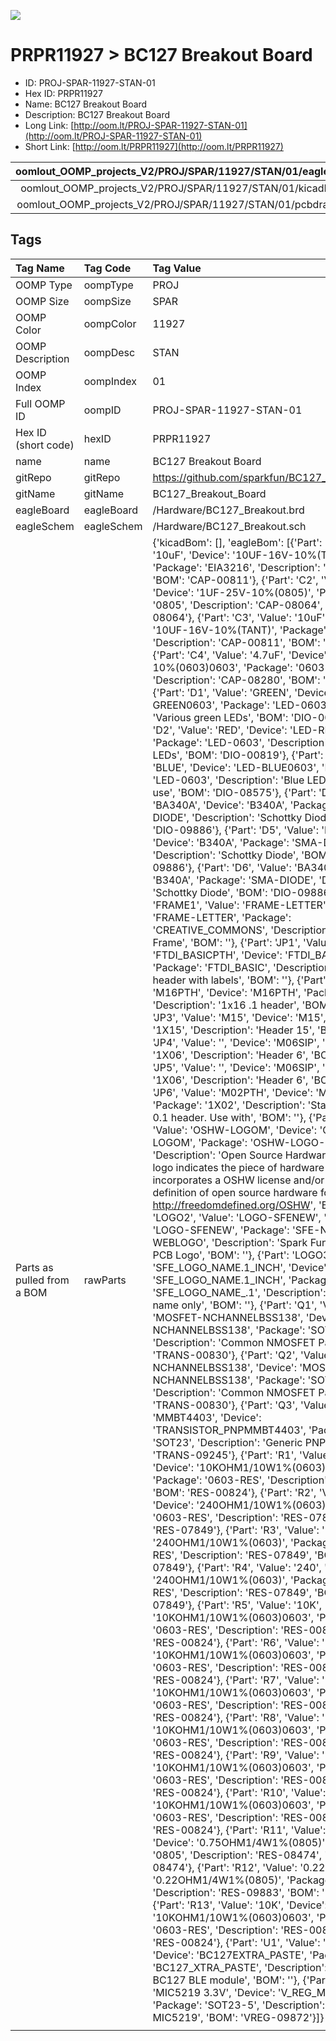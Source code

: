 


  
![][im]
# PRPR11927 > BC127 Breakout Board

- ID: PROJ-SPAR-11927-STAN-01
- Hex ID: PRPR11927
- Name: BC127 Breakout Board
- Description: BC127 Breakout Board
- Long Link: [http://oom.lt/PROJ-SPAR-11927-STAN-01](http://oom.lt/PROJ-SPAR-11927-STAN-01)
- Short Link: [http://oom.lt/PRPR11927](http://oom.lt/PRPR11927)
  

|oomlout_OOMP_projects_V2/PROJ/SPAR/11927/STAN/01/eagleImage.png|oomlout_OOMP_projects_V2/PROJ/SPAR/11927/STAN/01/eagleSchemImage.png|oomlout_OOMP_projects_V2/PROJ/SPAR/11927/STAN/01/kicadPcb3dFront.png|oomlout_OOMP_projects_V2/PROJ/SPAR/11927/STAN/01/kicadPcb3dBack.png|
| :---: | :---: | :---: | :---: |
|oomlout_OOMP_projects_V2/PROJ/SPAR/11927/STAN/01/kicadPcb3d.png|oomlout_OOMP_projects_V2/PROJ/SPAR/11927/STAN/01/bomBack.png|oomlout_OOMP_projects_V2/PROJ/SPAR/11927/STAN/01/bomFront.png|oomlout_OOMP_projects_V2/PROJ/SPAR/11927/STAN/01/pcbdraw.svg|
|oomlout_OOMP_projects_V2/PROJ/SPAR/11927/STAN/01/pcbdrawBack.svg||||

## Tags
  

|Tag Name|Tag Code|Tag Value|
| :--- | :--- | :--- |
|OOMP Type|oompType|PROJ|
|OOMP Size|oompSize|SPAR|
|OOMP Color|oompColor|11927|
|OOMP Description|oompDesc|STAN|
|OOMP Index|oompIndex|01|
|Full OOMP ID|oompID|PROJ-SPAR-11927-STAN-01|
|Hex ID (short code)|hexID|PRPR11927|
|name|name|BC127 Breakout Board|
|gitRepo|gitRepo|https://github.com/sparkfun/BC127_Breakout_Board|
|gitName|gitName|BC127_Breakout_Board|
|eagleBoard|eagleBoard|/Hardware/BC127_Breakout.brd|
|eagleSchem|eagleSchem|/Hardware/BC127_Breakout.sch|
|Parts as pulled from a BOM|rawParts|{'kicadBom': [], 'eagleBom': [{'Part': 'C1', 'Value': '10uF', 'Device': '10UF-16V-10%(TANT)', 'Package': 'EIA3216', 'Description': 'CAP-00811', 'BOM': 'CAP-00811'}, {'Part': 'C2', 'Value': '1uF', 'Device': '1UF-25V-10%(0805)', 'Package': '0805', 'Description': 'CAP-08064', 'BOM': 'CAP-08064'}, {'Part': 'C3', 'Value': '10uF', 'Device': '10UF-16V-10%(TANT)', 'Package': 'EIA3216', 'Description': 'CAP-00811', 'BOM': 'CAP-00811'}, {'Part': 'C4', 'Value': '4.7uF', 'Device': '4.7UF-6.3V-10%(0603)0603', 'Package': '0603-CAP', 'Description': 'CAP-08280', 'BOM': 'CAP-08280'}, {'Part': 'D1', 'Value': 'GREEN', 'Device': 'LED-GREEN0603', 'Package': 'LED-0603', 'Description': 'Various green LEDs', 'BOM': 'DIO-00821'}, {'Part': 'D2', 'Value': 'RED', 'Device': 'LED-RED0603', 'Package': 'LED-0603', 'Description': 'Assorted Red LEDs', 'BOM': 'DIO-00819'}, {'Part': 'D3', 'Value': 'BLUE', 'Device': 'LED-BLUE0603', 'Package': 'LED-0603', 'Description': 'Blue LEDs for production use', 'BOM': 'DIO-08575'}, {'Part': 'D4', 'Value': 'BA340A', 'Device': 'B340A', 'Package': 'SMA-DIODE', 'Description': 'Schottky Diode', 'BOM': 'DIO-09886'}, {'Part': 'D5', 'Value': 'BA340A', 'Device': 'B340A', 'Package': 'SMA-DIODE', 'Description': 'Schottky Diode', 'BOM': 'DIO-09886'}, {'Part': 'D6', 'Value': 'BA340A', 'Device': 'B340A', 'Package': 'SMA-DIODE', 'Description': 'Schottky Diode', 'BOM': 'DIO-09886'}, {'Part': 'FRAME1', 'Value': 'FRAME-LETTER', 'Device': 'FRAME-LETTER', 'Package': 'CREATIVE_COMMONS', 'Description': 'Schematic Frame', 'BOM': ''}, {'Part': 'JP1', 'Value': 'FTDI_BASICPTH', 'Device': 'FTDI_BASICPTH', 'Package': 'FTDI_BASIC', 'Description': 'FTDI Basic header with labels', 'BOM': ''}, {'Part': 'JP2', 'Value': 'M16PTH', 'Device': 'M16PTH', 'Package': '1X16', 'Description': '1x16 .1 header', 'BOM': ''}, {'Part': 'JP3', 'Value': 'M15', 'Device': 'M15', 'Package': '1X15', 'Description': 'Header 15', 'BOM': ''}, {'Part': 'JP4', 'Value': '', 'Device': 'M06SIP', 'Package': '1X06', 'Description': 'Header 6', 'BOM': ''}, {'Part': 'JP5', 'Value': '', 'Device': 'M06SIP', 'Package': '1X06', 'Description': 'Header 6', 'BOM': ''}, {'Part': 'JP6', 'Value': 'M02PTH', 'Device': 'M02PTH', 'Package': '1X02', 'Description': 'Standard 2-pin 0.1 header. Use with', 'BOM': ''}, {'Part': 'LOGO1', 'Value': 'OSHW-LOGOM', 'Device': 'OSHW-LOGOM', 'Package': 'OSHW-LOGO-M', 'Description': 'Open Source Hardware Logo This logo indicates the piece of hardware it is found on incorporates a OSHW license and/or adheres to the definition of open source hardware found here: http://freedomdefined.org/OSHW', 'BOM': ''}, {'Part': 'LOGO2', 'Value': 'LOGO-SFENEW', 'Device': 'LOGO-SFENEW', 'Package': 'SFE-NEW-WEBLOGO', 'Description': 'Spark Fun Electronics PCB Logo', 'BOM': ''}, {'Part': 'LOGO3', 'Value': 'SFE_LOGO_NAME.1_INCH', 'Device': 'SFE_LOGO_NAME.1_INCH', 'Package': 'SFE_LOGO_NAME_.1', 'Description': 'SFE Logo, name only', 'BOM': ''}, {'Part': 'Q1', 'Value': 'MOSFET-NCHANNELBSS138', 'Device': 'MOSFET-NCHANNELBSS138', 'Package': 'SOT23', 'Description': 'Common NMOSFET Parts', 'BOM': 'TRANS-00830'}, {'Part': 'Q2', 'Value': 'MOSFET-NCHANNELBSS138', 'Device': 'MOSFET-NCHANNELBSS138', 'Package': 'SOT23', 'Description': 'Common NMOSFET Parts', 'BOM': 'TRANS-00830'}, {'Part': 'Q3', 'Value': 'MMBT4403', 'Device': 'TRANSISTOR_PNPMMBT4403', 'Package': 'SOT23', 'Description': 'Generic PNP BJT', 'BOM': 'TRANS-09245'}, {'Part': 'R1', 'Value': '10K', 'Device': '10KOHM1/10W1%(0603)0603', 'Package': '0603-RES', 'Description': 'RES-00824', 'BOM': 'RES-00824'}, {'Part': 'R2', 'Value': '240', 'Device': '240OHM1/10W1%(0603)', 'Package': '0603-RES', 'Description': 'RES-07849', 'BOM': 'RES-07849'}, {'Part': 'R3', 'Value': '240', 'Device': '240OHM1/10W1%(0603)', 'Package': '0603-RES', 'Description': 'RES-07849', 'BOM': 'RES-07849'}, {'Part': 'R4', 'Value': '240', 'Device': '240OHM1/10W1%(0603)', 'Package': '0603-RES', 'Description': 'RES-07849', 'BOM': 'RES-07849'}, {'Part': 'R5', 'Value': '10K', 'Device': '10KOHM1/10W1%(0603)0603', 'Package': '0603-RES', 'Description': 'RES-00824', 'BOM': 'RES-00824'}, {'Part': 'R6', 'Value': '10K', 'Device': '10KOHM1/10W1%(0603)0603', 'Package': '0603-RES', 'Description': 'RES-00824', 'BOM': 'RES-00824'}, {'Part': 'R7', 'Value': '10K', 'Device': '10KOHM1/10W1%(0603)0603', 'Package': '0603-RES', 'Description': 'RES-00824', 'BOM': 'RES-00824'}, {'Part': 'R8', 'Value': '10K', 'Device': '10KOHM1/10W1%(0603)0603', 'Package': '0603-RES', 'Description': 'RES-00824', 'BOM': 'RES-00824'}, {'Part': 'R9', 'Value': '10K', 'Device': '10KOHM1/10W1%(0603)0603', 'Package': '0603-RES', 'Description': 'RES-00824', 'BOM': 'RES-00824'}, {'Part': 'R10', 'Value': '10K', 'Device': '10KOHM1/10W1%(0603)0603', 'Package': '0603-RES', 'Description': 'RES-00824', 'BOM': 'RES-00824'}, {'Part': 'R11', 'Value': '0.75', 'Device': '0.75OHM1/4W1%(0805)', 'Package': '0805', 'Description': 'RES-08474', 'BOM': 'RES-08474'}, {'Part': 'R12', 'Value': '0.22', 'Device': '0.22OHM1/4W1%(0805)', 'Package': '0805', 'Description': 'RES-09883', 'BOM': 'RES-09883'}, {'Part': 'R13', 'Value': '10K', 'Device': '10KOHM1/10W1%(0603)0603', 'Package': '0603-RES', 'Description': 'RES-00824', 'BOM': 'RES-00824'}, {'Part': 'U1', 'Value': 'BC127', 'Device': 'BC127EXTRA_PASTE', 'Package': 'BC127_XTRA_PASTE', 'Description': 'Blue Creations BC127 BLE module', 'BOM': ''}, {'Part': 'U2', 'Value': 'MIC5219 3.3V', 'Device': 'V_REG_MIC52193.3V', 'Package': 'SOT23-5', 'Description': 'V_REG MIC5219', 'BOM': 'VREG-09872'}]}|
||||



[im]: PROJ/SPAR/11927/STAN/01/kicadPcb3d_450.png

